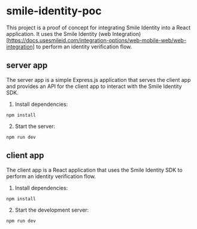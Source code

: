 # smile-identity-poc

This project is a proof of concept for integrating Smile Identity into a React application. It uses the Smile Identity (web Integration)[https://docs.usesmileid.com/integration-options/web-mobile-web/web-integration] to perform an identity verification flow.

## server app

The server app is a simple Express.js application that serves the client app and provides an API for the client app to interact with the Smile Identity SDK.

1. Install dependencies:

```
npm install
```

2. Start the server:

```
npm run dev
```

## client app

The client app is a React application that uses the Smile Identity SDK to perform an identity verification flow.

1. Install dependencies:

```
npm install
```

2. Start the development server:

```
npm run dev
```

